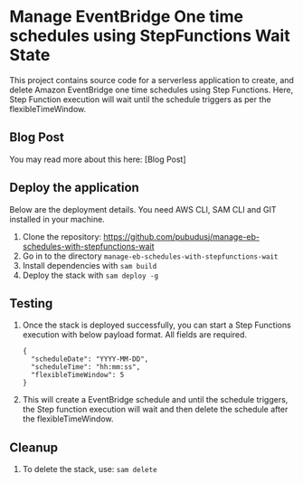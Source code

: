 # Manage EventBridge One time schedules using StepFunctions Wait State

This project contains source code for a serverless application to create, and delete Amazon EventBridge one time schedules using Step Functions.
Here, Step Function execution will wait until the schedule triggers as per the flexibleTimeWindow.

## Blog Post

You may read more about this here: [Blog Post]

## Deploy the application

Below are the deployment details.
You need AWS CLI, SAM CLI and GIT installed in your machine.

1. Clone the repository: https://github.com/pubudusj/manage-eb-schedules-with-stepfunctions-wait
2. Go in to the directory `manage-eb-schedules-with-stepfunctions-wait`
3. Install dependencies with `sam build`
4. Deploy the stack with `sam deploy -g`

## Testing

1. Once the stack is deployed successfully, you can start a Step Functions execution with below payload format. All fields are required.
    ```
    {
      "scheduleDate": "YYYY-MM-DD",
      "scheduleTime": "hh:mm:ss",
      "flexibleTimeWindow": 5
    }
    ```
2. This will create a EventBridge schedule and until the schedule triggers, the Step function execution will wait and then delete the schedule after the flexibleTimeWindow.

## Cleanup

1. To delete the stack, use: `sam delete`
